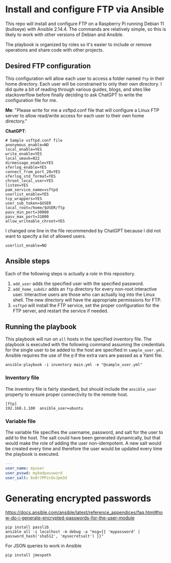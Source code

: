 # Install and configure FTP via Ansible

This repo will install and configure FTP on a Raspberry Pi running Debian 11 (bullseye) with Ansible 2.14.4. The commands are relatively simple, so this is likely to work with other versions of Debian and Ansible.

The playbook is organized by roles so it's easier to include or remove operations and share code with other projects.

## Desired FTP configuration

This configuration will allow each user to access a folder named `ftp` in their home directory. Each user will be constrained to only their own directory. I did quite a bit of reading through various guides, blogs, and sites like stackoverflow before finally deciding to ask ChatGPT to write the configuration file for me.

**Me**: "Please write for me a vsftpd.conf file that will configure a Linux FTP server to allow read/write access for each user to their own home directory."

**ChatGPT**:

```properties
# Sample vsftpd.conf file
anonymous_enable=NO
local_enable=YES
write_enable=YES
local_umask=022
dirmessage_enable=YES
xferlog_enable=YES
connect_from_port_20=YES
xferlog_std_format=YES
chroot_local_user=YES
listen=YES
pam_service_name=vsftpd
userlist_enable=YES
tcp_wrappers=YES
user_sub_token=$USER
local_root=/home/$USER/ftp
pasv_min_port=30000
pasv_max_port=31000
allow_writeable_chroot=YES
```

I changed one line in the file recommended by ChatGPT because I did not want to specify a list of allowed users.

```properties
userlist_enable=NO
```

## Ansible steps

Each of the following steps is actually a *role* in this repository.
1. `add_user` adds the specified user with the specified password.
1. `add_home_subdir` adds an `ftp` directory for every non-root interactive user. Interactive users are those who can actually log into the Linux shell. The new directory will have the appropriate permissions for FTP.
1. `vsftpd` will install the FTP service, set the proper configuration for the FTP server, and restart the service if needed.

## Running the playbook

This playbook will run on `all` hosts in the specified inventory file. The playbook is executed with the following command assuming the credentials for the single user to be added to the host are specified in `sample_user.yml`. Ansible requires the use of the `@` if the extra vars are passed as a Yaml file.

```
ansible-playbook -i inventory main.yml -e "@sample_user.yml"
```

### Inventory file

The inventory file is fairly standard, but should include the `ansible_user` property to ensure proper connectivity to the remote host.

```properties
[ftp]
192.168.1.100  ansible_user=ubuntu
```

### Variable file

The variable file specifies the username, password, and salt for the user to add to the host. The salt could have been generated dynamically, but that would make the role of adding the user non-idempotent. A new salt would be created every time and therefore the user would be updated every time the playbook is executed.

```yaml
---
user_name: myuser
user_psswd: mybadpassword
user_salt: 8x8r7PPzcOvJpm3d
```


# Generating encrypted passwords

https://docs.ansible.com/ansible/latest/reference_appendices/faq.html#how-do-i-generate-encrypted-passwords-for-the-user-module

```
pip install passlib
ansible all -i localhost -m debug -a "msg={{ 'mypassword' | password_hash('sha512', 'mysecretsalt') }}"
```


For JSON queries to work in Ansible

```
pip install jmespath
```